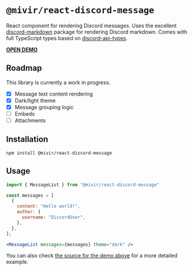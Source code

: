 # `@mivir/react-discord-message`
React component for rendering Discord messages.
Uses the excellent [discord-markdown](https://www.npmjs.com/package/discord-markdown) package for rendering Discord markdown.
Comes with full TypeScript types based on [discord-api-types](https://www.npmjs.com/package/discord-api-types).

[**OPEN DEMO**](https://dragory.github.io/react-discord-message/)

## Roadmap
This library is currently a work in progress.
- [X] Message text content rendering
- [X] Dark/light theme
- [X] Message grouping logic
- [ ] Embeds
- [ ] Attachments

## Installation

```shell
npm install @mivir/react-discord-message
```

## Usage

```jsx
import { MessageList } from "@mivir/react-discord-message"

const messages = [
  {
    content: "Hello world!",
    author: {
      username: "DiscordUser",
    },
  },
];

<MessageList messages={messages} theme="dark" />
```

You can also check [the source for the demo above](https://github.com/Dragory/react-discord-message/blob/main/docs/src/docs.tsx) for a more detailed example.
